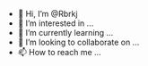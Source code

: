 - 👋 Hi, I’m @Rbrkj
- 👀 I’m interested in ...
- 🌱 I’m currently learning ...
- 💞️ I’m looking to collaborate on ...
- 📫 How to reach me ...

<!---
Rbrkj/Rbrkj is a ✨ special ✨ repository because its `README.md` (this file) appears on your GitHub profile.
You can click the Preview link to take a look at your changes.
--->

